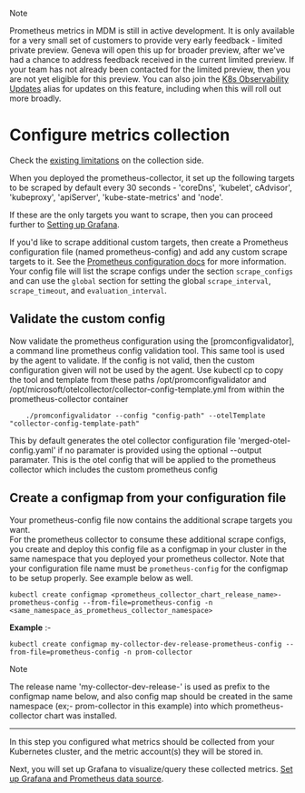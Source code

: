 > [!Note]
> Prometheus metrics in MDM is still in active development. It is only available for a very small set of customers to provide very early feedback - limited private preview. Geneva will open this up for broader preview, after we've had a chance to address feedback received in the current limited preview. If your team has not already been contacted for the limited preview, then you are not yet eligible for this preview. You can also join the [K8s Observability Updates](https://idwebelements/GroupManagement.aspx?Group=K8sObsUpdates&Operation=join) alias for updates on this feature, including when this will roll out more broadly.

# Configure metrics collection

Check the [existing limitations](./PromMDMfaq.md#known-issues) on the collection side.

When you deployed the prometheus-collector, it set up the following targets to be scraped by default every 30 seconds - 'coreDns', 'kubelet', cAdvisor', 'kubeproxy', 'apiServer', 'kube-state-metrics' and 'node'.
  
If these are the only targets you want to scrape, then you can proceed further to [Setting up Grafana](~/metrics/prometheus/PromMDMTutorial4SetUpGrafanaAMG.md).  

If you'd like to scrape additional custom targets, then create a Prometheus configuration file (named prometheus-config) and add any custom scrape targets to it. See the [Prometheus configuration docs](https://prometheus.io/docs/prometheus/latest/configuration/configuration/) for more information. Your config file will list the scrape configs under the section `scrape_configs` and can use the `global` section for setting the global `scrape_interval`, `scrape_timeout`, and `evaluation_interval`.

## Validate the custom config

Now validate the prometheus configuration using the [promconfigvalidator], a command line prometheus config validation tool. This same tool is used by the agent to validate. If the config is not valid, then the custom configuration given will not be used by the agent.
Use kubectl cp to copy the tool and template from these paths /opt/promconfigvalidator and /opt/microsoft/otelcollector/collector-config-template.yml from within the prometheus-collector container

```shell
    ./promconfigvalidator --config "config-path" --otelTemplate "collector-config-template-path"
```
This by default generates the otel collector configuration file 'merged-otel-config.yaml' if no paramater is provided using the optional --output paramater.
This is the otel config that will be applied to the prometheus collector which includes the custom prometheus config

## Create a configmap from your configuration file

Your prometheus-config file now contains the additional scrape targets you want.  
For the prometheus collector to consume these additional scrape configs, you create and deploy this config file as a configmap in your cluster in the same namespace that you deployed your prometheus collector. Note that your configuration file name must be `prometheus-config` for the configmap to be setup properly. See example below as well.

```shell
kubectl create configmap <prometheus_collector_chart_release_name>-prometheus-config --from-file=prometheus-config -n <same_namespace_as_prometheus_collector_namespace>
```

**Example** :-

```shell
kubectl create configmap my-collector-dev-release-prometheus-config --from-file=prometheus-config -n prom-collector
```  

> [!Note]
> The release name 'my-collector-dev-release-' is used as prefix to the configmap name below, and also config map should be created in the same namespace (ex;- prom-collector in this example) into which prometheus-collector chart was installed.

--------------------------------------

In this step you configured what metrics should be collected from your Kubernetes cluster, and the metric account(s) they will be stored in.  

Next, you will set up Grafana to visualize/query these collected metrics. [Set up Grafana and Prometheus data source](~/metrics/prometheus/PromMDMTutorial4SetUpGrafanaAMG.md).
